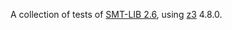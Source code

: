 A collection of tests of [SMT-LIB 2.6](http://smtlib.cs.uiowa.edu/papers/smt-lib-reference-v2.6-r2021-05-12.pdf),
using [z3](https://github.com/Z3Prover/z3) 4.8.0.
